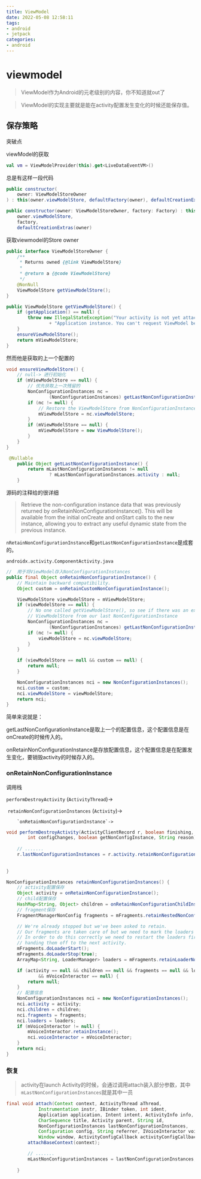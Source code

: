```yaml
---
title: ViewModel
date: 2022-05-08 12:58:11
tags:
- android
- jetpack
categories:
- android
---
```




# viewmodel

> ViewModel作为Android的元老级别的内容，你不知道就out了

> ViewModel的实现主要就是能在activity配置发生变化的时候还能保存值。



## 保存策略

突破点

viewModel的获取

```kotlin
val vm = ViewModelProvider(this).get<LiveDataEventVM>()
```

总是有这样一段代码

```java
public constructor(
    owner: ViewModelStoreOwner
) : this(owner.viewModelStore, defaultFactory(owner), defaultCreationExtras(owner))

public constructor(owner: ViewModelStoreOwner, factory: Factory) : this(
    owner.viewModelStore,
    factory,
    defaultCreationExtras(owner)
```

获取viewmodel的Store owner

```java
public interface ViewModelStoreOwner {
    /**
     * Returns owned {@link ViewModelStore}
     *
     * @return a {@code ViewModelStore}
     */
    @NonNull
    ViewModelStore getViewModelStore();
}
```

```java
public ViewModelStore getViewModelStore() {
    if (getApplication() == null) {
        throw new IllegalStateException("Your activity is not yet attached to the "
                + "Application instance. You can't request ViewModel before onCreate call.");
    }
    ensureViewModelStore();
    return mViewModelStore;
}
```



然而他是获取的上一个配置的

```java
void ensureViewModelStore() {
    // null-> 进行初始化
    if (mViewModelStore == null) {
        // 优先获取上一次残留的
        NonConfigurationInstances nc =
                (NonConfigurationInstances) getLastNonConfigurationInstance();
        if (nc != null) {
            // Restore the ViewModelStore from NonConfigurationInstances
            mViewModelStore = nc.viewModelStore;
        }
        if (mViewModelStore == null) {
            mViewModelStore = new ViewModelStore();
        }
    }
}

 @Nullable
    public Object getLastNonConfigurationInstance() {
        return mLastNonConfigurationInstances != null
                ? mLastNonConfigurationInstances.activity : null;
    }
```

源码的注释给的很详细

> Retrieve the non-configuration instance data that was previously returned by onRetainNonConfigurationInstance(). This will be available from the initial onCreate and onStart calls to the new instance, allowing you to extract any useful dynamic state from the previous instance.



`nRetainNonConfigurationInstance`和`getLastNonConfigurationInstance`是成套的。

`androidx.activity.ComponentActivity.java`

```java
//  用于将ViewModel存入NonConfigurationInstances
public final Object onRetainNonConfigurationInstance() {
    // Maintain backward compatibility.
    Object custom = onRetainCustomNonConfigurationInstance();

    ViewModelStore viewModelStore = mViewModelStore;
    if (viewModelStore == null) {
        // No one called getViewModelStore(), so see if there was an existing
        // ViewModelStore from our last NonConfigurationInstance
        NonConfigurationInstances nc =
                (NonConfigurationInstances) getLastNonConfigurationInstance();
        if (nc != null) {
            viewModelStore = nc.viewModelStore;
        }
    }

    if (viewModelStore == null && custom == null) {
        return null;
    }

    NonConfigurationInstances nci = new NonConfigurationInstances();
    nci.custom = custom;
    nci.viewModelStore = viewModelStore;
    return nci;
}
```



简单来说就是：

getLastNonConfigurationInstance是取上一个的配置信息，这个配置信息是在onCreate的时候传入的。

onRetainNonConfigurationInstance是存放配置信息，这个配置信息是在配置发生变化，要销毁activity的时候存入的。



### onRetainNonConfigurationInstance



调用栈

`performDestroyActivity` (`ActivityThread`)->

​	`retainNonConfigurationInstances` (`Activity`)-> 

 		`onRetainNonConfigurationInstance`->





```java
void performDestroyActivity(ActivityClientRecord r, boolean finishing,
        int configChanges, boolean getNonConfigInstance, String reason) {
    
    // .......
    r.lastNonConfigurationInstances = r.activity.retainNonConfigurationInstances();
    
    
}    
```



```java
NonConfigurationInstances retainNonConfigurationInstances() {
    // activity配置保存
    Object activity = onRetainNonConfigurationInstance();
    // child配置保存
    HashMap<String, Object> children = onRetainNonConfigurationChildInstances();
    // fragment保存
    FragmentManagerNonConfig fragments = mFragments.retainNestedNonConfig();

    // We're already stopped but we've been asked to retain.
    // Our fragments are taken care of but we need to mark the loaders for retention.
    // In order to do this correctly we need to restart the loaders first before
    // handing them off to the next activity.
    mFragments.doLoaderStart();
    mFragments.doLoaderStop(true);
    ArrayMap<String, LoaderManager> loaders = mFragments.retainLoaderNonConfig();

    if (activity == null && children == null && fragments == null && loaders == null
            && mVoiceInteractor == null) {
        return null;
    }
	// 配置信息
    NonConfigurationInstances nci = new NonConfigurationInstances();
    nci.activity = activity;
    nci.children = children;
    nci.fragments = fragments;
    nci.loaders = loaders;
    if (mVoiceInteractor != null) {
        mVoiceInteractor.retainInstance();
        nci.voiceInteractor = mVoiceInteractor;
    }
    return nci;
}
```



### 恢复

> activity在launch Activity的时候，会通过调用attach装入部分参数，其中`mLastNonConfigurationInstances`就是其中一员

```java
final void attach(Context context, ActivityThread aThread,
            Instrumentation instr, IBinder token, int ident,
            Application application, Intent intent, ActivityInfo info,
            CharSequence title, Activity parent, String id,
            NonConfigurationInstances lastNonConfigurationInstances,
            Configuration config, String referrer, IVoiceInteractor voiceInteractor,
            Window window, ActivityConfigCallback activityConfigCallback, IBinder assistToken) {
        attachBaseContext(context);

       	// .......
        mLastNonConfigurationInstances = lastNonConfigurationInstances;
        
    }
```

